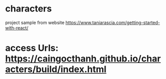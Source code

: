 # characters
project sample from website https://www.taniarascia.com/getting-started-with-react/
# access Urls: https://caingocthanh.github.io/characters/build/index.html
